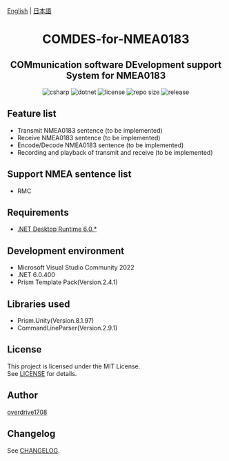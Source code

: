[English](README.md) | [日本語](README.ja.md)

<h1 align="center">
    COMDES-for-NMEA0183
</h1>

<h2 align="center">
    COMmunication software DEvelopment support System for NMEA0183
</h2>

<div align="center">
    <img alt="csharp" src="https://img.shields.io/badge/csharp-blue.svg?style=plastic&logo=csharp">
    <img alt="dotnet" src="https://img.shields.io/badge/.NET-blue.svg?style=plastic&logo=dotnet">
    <img alt="license" src="https://img.shields.io/github/license/overdrive1708/COMDES-for-NMEA0183?style=plastic">
    <img alt="repo size" src="https://img.shields.io/github/repo-size/overdrive1708/COMDES-for-NMEA0183?style=plastic&logo=github">
    <img alt="release" src="https://img.shields.io/github/release/overdrive1708/COMDES-for-NMEA0183?style=plastic&logo=github">
</div>

## Feature list
- Transmit NMEA0183 sentence (to be implemented)
- Receive NMEA0183 sentence (to be implemented)
- Encode/Decode NMEA0183 sentence (to be implemented)
- Recording and playback of transmit and receive (to be implemented)

## Support NMEA sentence list
- RMC

## Requirements
- [.NET Desktop Runtime 6.0.*](https://dotnet.microsoft.com/en-us/download/dotnet/6.0)

## Development environment
- Microsoft Visual Studio Community 2022
- .NET 6.0.400
- Prism Template Pack(Version.2.4.1)

## Libraries used
- Prism.Unity(Version.8.1.97)
- CommandLineParser(Version.2.9.1)

## License
This project is licensed under the MIT License.  
See [LICENSE](LICENSE) for details.

## Author
[overdrive1708](https://github.com/overdrive1708)

## Changelog
See [CHANGELOG](CHANGELOG.md).
